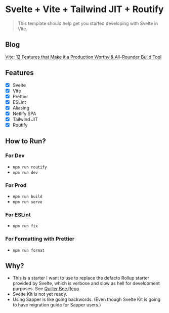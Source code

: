 # Svelte + Vite + Tailwind JIT + Routify
> This template should help get you started developing with Svelte in Vite.

## Blog
[Vite: 12 Features that Make it a Production Worthy & All-Rounder Build Tool](https://www.derpycoder.com/vite-12-features-that-make-it-a-production-worthy-all-rounder-build-tool/)

## Features
- [x] Svelte
- [x] Vite
- [x] Prettier
- [x] ESLint
- [x] Aliasing
- [x] Netlify SPA
- [x] Tailwind JIT
- [x] Routify

## How to Run?
### For Dev
- `npm run routify`
- `npm run dev`

### For Prod
- `npm run build`
- `npm run serve`

### For ESLint
- `npm run fix`

### For Formatting with Prettier
- `npm run format`

## Why?
- This is a starter I want to use to replace the defacto Rollup starter provided by Svelte, which is verbose and slow as hell for development purposes. See [Quiller Bee Repo](https://github.com/quillerbee/job-portal)
- Svelte Kit is not yet ready.
- Using Sapper is like going backwords. (Even though Svelte Kit is going to have migration guide for Sapper users.)

